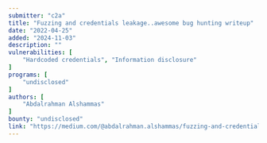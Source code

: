 ```yaml
---
submitter: "c2a"
title: "Fuzzing and credentials leakage..awesome bug hunting writeup"
date: "2022-04-25"
added: "2024-11-03"
description: ""
vulnerabilities: [
    "Hardcoded credentials", "Information disclosure"
]
programs: [
    "undisclosed"
]
authors: [
    "Abdalrahman Alshammas"
]
bounty: "undisclosed"
link: "https://medium.com/@abdalrahman.alshammas/fuzzing-and-credentials-leakage-nice-bug-hunting-writeup-38b2e774b300"
---
```




